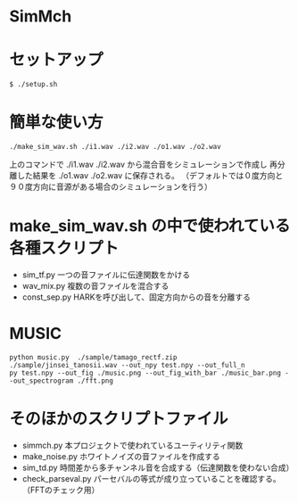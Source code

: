 # SimMch

# セットアップ
```
$ ./setup.sh
```

# 簡単な使い方
```
./make_sim_wav.sh ./i1.wav ./i2.wav ./o1.wav ./o2.wav
```
上のコマンドで
./i1.wav ./i2.wav
から混合音をシミュレーションで作成し
再分離した結果を
./o1.wav ./o2.wav
に保存される。
（デフォルトでは０度方向と９０度方向に音源がある場合のシミュレーションを行う）

# make_sim_wav.sh の中で使われている各種スクリプト
- sim_tf.py
一つの音ファイルに伝達関数をかける
- wav_mix.py
複数の音ファイルを混合する
- const_sep.py
HARKを呼び出して、固定方向からの音を分離する


# MUSIC 
```
python music.py  ./sample/tamago_rectf.zip  ./sample/jinsei_tanosii.wav --out_npy test.npy --out_full_n
py test.npy --out_fig ./music.png --out_fig_with_bar ./music_bar.png --out_spectrogram ./fft.png 
```


# そのほかのスクリプトファイル
- simmch.py
本プロジェクトで使われているユーティリティ関数
- make_noise.py
ホワイトノイズの音ファイルを作成する
- sim_td.py
時間差から多チャンネル音を合成する（伝達関数を使わない合成）
- check_parseval.py
パーセバルの等式が成り立っていることを確認する。（FFTのチェック用）



